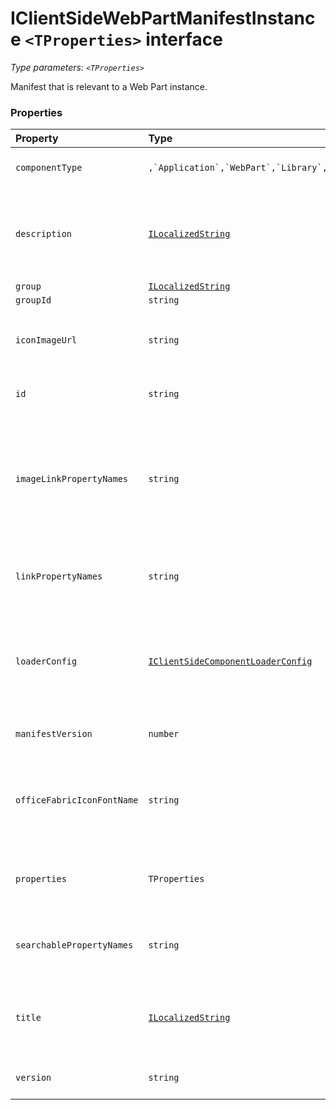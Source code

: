 # IClientSideWebPartManifestInstance `<TProperties>` interface



_Type parameters: `<TProperties>`_

Manifest that is relevant to a Web Part instance. 





### Properties

| Property	   | Type	| Description|
|:-------------|:-------|:-----------|
|`componentType`      | ``,`Application`,`WebPart`,`Library`,`` | Definition: Type of client side component |
|`description`      | [`ILocalizedString`](ilocalizedstring.md) | Definition: Description of the web part represented as a dictionary of locale keys to description values |
|`group`      | [`ILocalizedString`](ilocalizedstring.md) |  |
|`groupId`      | `string` |  |
|`iconImageUrl`      | `string` | Definition: The icon for the WebPart,to be displayed in the toolbox,represented an image URL |
|`id`      | `string` | Definition: A universally unique component id |
|`imageLinkPropertyNames`      | `string` | Definition: List of names of Web Part properties that are image sources and need to be link fixed up  and potentially preloaded for performance reasons |
|`linkPropertyNames`      | `string` | Definition: List of names of Web Part properties that are links and need to be link fixed up |
|`loaderConfig`      | [`IClientSideComponentLoaderConfig`](iclientsidecomponentloaderconfig.md) | Definition: This portion of the configuration describes how the component is to be loaded and initialized by a  client |
|`manifestVersion`      | `number` | Definition: Version of the component manifest schema |
|`officeFabricIconFontName`      | `string` | Definition: The icon for the Web Part,to be displayed in the toolbox,represented as a character name in the  Office 365 icon font file |
|`properties`      | `TProperties` | Definition: every Web Part is expected to have some custom properties |
|`searchablePropertyNames`      | `string` | Definition: List of names of Web Part properties that need to be indexed for search |
|`title`      | [`ILocalizedString`](ilocalizedstring.md) | Definition: Title of the web part represented as a single a dictionary of locale keys to title values |
|`version`      | `string` | Definition: Client side component version |




